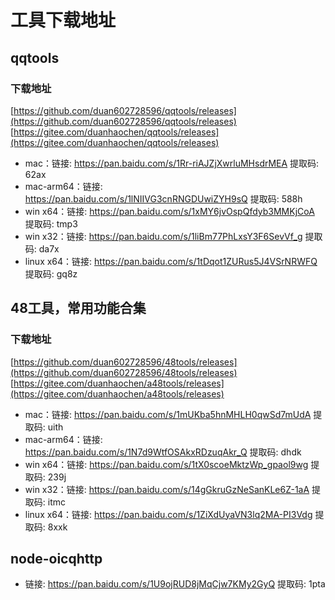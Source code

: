 # 工具下载地址

## qqtools

### 下载地址
[https://github.com/duan602728596/qqtools/releases](https://github.com/duan602728596/qqtools/releases)   
[https://gitee.com/duanhaochen/qqtools/releases](https://gitee.com/duanhaochen/qqtools/releases)
* mac：链接: https://pan.baidu.com/s/1Rr-riAJZjXwrluMHsdrMEA 提取码: 62ax
* mac-arm64：链接: https://pan.baidu.com/s/1lNIIVG3cnRNGDUwiZYH9sQ 提取码: 588h
* win x64：链接: https://pan.baidu.com/s/1xMY6jvOspQfdyb3MMKjCoA 提取码: tmp3
* win x32：链接: https://pan.baidu.com/s/1liBm77PhLxsY3F6SevVf_g 提取码: da7x
* linux x64：链接: https://pan.baidu.com/s/1tDqot1ZURus5J4VSrNRWFQ 提取码: gq8z

## 48工具，常用功能合集

### 下载地址
[https://github.com/duan602728596/48tools/releases](https://github.com/duan602728596/48tools/releases)   
[https://gitee.com/duanhaochen/a48tools/releases](https://gitee.com/duanhaochen/a48tools/releases)
* mac：链接: https://pan.baidu.com/s/1mUKba5hnMHLH0qwSd7mUdA 提取码: uith
* mac-arm64：链接: https://pan.baidu.com/s/1N7d9WtfOSAkxRDzuqAkr_Q 提取码: dhdk
* win x64：链接: https://pan.baidu.com/s/1tX0scoeMktzWp_gpaol9wg 提取码: 239j
* win x32：链接: https://pan.baidu.com/s/14gGkruGzNeSanKLe6Z-1aA 提取码: itmc
* linux x64：链接: https://pan.baidu.com/s/1ZiXdUyaVN3lq2MA-PI3Vdg 提取码: 8xxk

## node-oicqhttp

* 链接: https://pan.baidu.com/s/1U9ojRUD8jMqCjw7KMy2GyQ 提取码: 1pta
